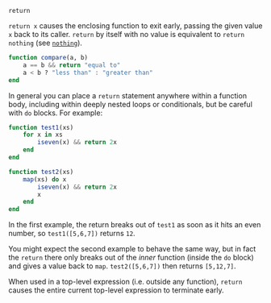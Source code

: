 ```
return
```

`return x` causes the enclosing function to exit early, passing the given value `x` back to its caller. `return` by itself with no value is equivalent to `return nothing` (see [`nothing`](@ref)).

```julia
function compare(a, b)
    a == b && return "equal to"
    a < b ? "less than" : "greater than"
end
```

In general you can place a `return` statement anywhere within a function body, including within deeply nested loops or conditionals, but be careful with `do` blocks. For example:

```julia
function test1(xs)
    for x in xs
        iseven(x) && return 2x
    end
end

function test2(xs)
    map(xs) do x
        iseven(x) && return 2x
        x
    end
end
```

In the first example, the return breaks out of `test1` as soon as it hits an even number, so `test1([5,6,7])` returns `12`.

You might expect the second example to behave the same way, but in fact the `return` there only breaks out of the *inner* function (inside the `do` block) and gives a value back to `map`. `test2([5,6,7])` then returns `[5,12,7]`.

When used in a top-level expression (i.e. outside any function), `return` causes the entire current top-level expression to terminate early.
